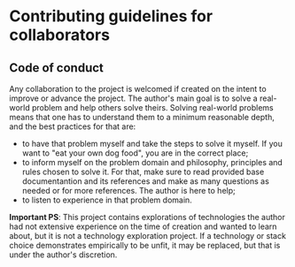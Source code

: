 # Contributing guidelines for collaborators

## Code of conduct

Any collaboration to the project is welcomed if created on the intent to improve or advance the project. The author's
main goal is to solve a real-world problem and help others solve theirs. Solving real-world problems means that one has
to understand them to a minimum reasonable depth, and the best practices for that are:

- to have that problem myself and take the steps to solve it myself. If you want to "eat your own dog food", you are in
  the correct place;
- to inform myself on the problem domain and philosophy, principles and rules chosen to solve it. For that,
  make sure to read provided base documentantion and its references and make as many questions as needed or for more
  references. The author is here to help;
- to listen to experience in that problem domain.

**Important PS**: This project contains explorations of technologies the author had not extensive experience on the time
of creation and wanted to learn about, but it is not a technology exploration project. If a technology or stack choice
demonstrates empirically to be unfit, it may be replaced, but that is under the author's discretion.
